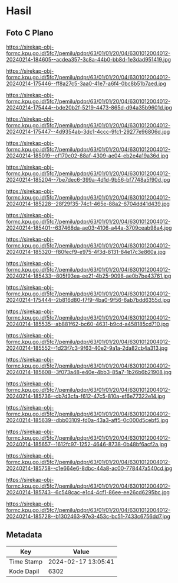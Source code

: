 # Hasil

## Foto C Plano

https://sirekap-obj-formc.kpu.go.id/5fc7/pemilu/pdpr/63/01/01/20/04/6301012004012-20240214-184605--acdea357-3c8a-44b0-bb8d-1e3dad951419.jpg

https://sirekap-obj-formc.kpu.go.id/5fc7/pemilu/pdpr/63/01/01/20/04/6301012004012-20240214-175446--ff8a27c5-3aa0-41e7-a6f4-0bc8b51b7aed.jpg

https://sirekap-obj-formc.kpu.go.id/5fc7/pemilu/pdpr/63/01/01/20/04/6301012004012-20240214-175444--bde20b2f-5219-4473-865d-d94a35b9601d.jpg

https://sirekap-obj-formc.kpu.go.id/5fc7/pemilu/pdpr/63/01/01/20/04/6301012004012-20240214-175447--4d9354ab-3dc1-4ccc-9fc1-29277e96806d.jpg

https://sirekap-obj-formc.kpu.go.id/5fc7/pemilu/pdpr/63/01/01/20/04/6301012004012-20240214-185019--cf170c02-88af-4309-ae04-eb2e4a19a36d.jpg

https://sirekap-obj-formc.kpu.go.id/5fc7/pemilu/pdpr/63/01/01/20/04/6301012004012-20240214-185204--7be7dec6-399a-4d1d-9b56-bf7748a5f90d.jpg

https://sirekap-obj-formc.kpu.go.id/5fc7/pemilu/pdpr/63/01/01/20/04/6301012004012-20240214-185228--28f29f35-74c1-465e-88a2-6704dd41d439.jpg

https://sirekap-obj-formc.kpu.go.id/5fc7/pemilu/pdpr/63/01/01/20/04/6301012004012-20240214-185401--637468da-ae03-4106-a44a-3709ceab98a4.jpg

https://sirekap-obj-formc.kpu.go.id/5fc7/pemilu/pdpr/63/01/01/20/04/6301012004012-20240214-185320--f80fecf9-e975-4f3d-8131-84e17c3e860a.jpg

https://sirekap-obj-formc.kpu.go.id/5fc7/pemilu/pdpr/63/01/01/20/04/6301012004012-20240214-185433--805f93ea-ee21-4b25-9098-ae0b7be43761.jpg

https://sirekap-obj-formc.kpu.go.id/5fc7/pemilu/pdpr/63/01/01/20/04/6301012004012-20240214-175444--2b816d80-f7f9-4ba0-9f56-6ab7bdd6355d.jpg

https://sirekap-obj-formc.kpu.go.id/5fc7/pemilu/pdpr/63/01/01/20/04/6301012004012-20240214-185535--ab881f62-bc60-4631-b9cd-a458185cd710.jpg

https://sirekap-obj-formc.kpu.go.id/5fc7/pemilu/pdpr/63/01/01/20/04/6301012004012-20240214-185552--1d23f7c3-9f63-40e2-9a1a-2da82cb4a313.jpg

https://sirekap-obj-formc.kpu.go.id/5fc7/pemilu/pdpr/63/01/01/20/04/6301012004012-20240214-185608--3f073a48-e40e-4bb3-85a7-1b26b6b21908.jpg

https://sirekap-obj-formc.kpu.go.id/5fc7/pemilu/pdpr/63/01/01/20/04/6301012004012-20240214-185736--cb7d3cfa-f612-47c5-810a-ef6e77322e14.jpg

https://sirekap-obj-formc.kpu.go.id/5fc7/pemilu/pdpr/63/01/01/20/04/6301012004012-20240214-185639--dbb03109-fd0a-43a3-aff5-0c000d5cebf5.jpg

https://sirekap-obj-formc.kpu.go.id/5fc7/pemilu/pdpr/63/01/01/20/04/6301012004012-20240214-185657--1612fc97-1252-4646-8738-0b48bf6acf2a.jpg

https://sirekap-obj-formc.kpu.go.id/5fc7/pemilu/pdpr/63/01/01/20/04/6301012004012-20240214-185758--c1e664e6-8dbc-44a8-ac00-778447a540cd.jpg

https://sirekap-obj-formc.kpu.go.id/5fc7/pemilu/pdpr/63/01/01/20/04/6301012004012-20240214-185743--6c548cac-e1c4-4cf1-86ee-ee26cd6295bc.jpg

https://sirekap-obj-formc.kpu.go.id/5fc7/pemilu/pdpr/63/01/01/20/04/6301012004012-20240214-185728--b1302463-97e3-453c-bc51-7433c6756dd7.jpg


## Metadata

| Key        | Value               |
| ---------- | ------------------- |
| Time Stamp | 2024-02-17 13:05:41 |
| Kode Dapil | 6302                |



